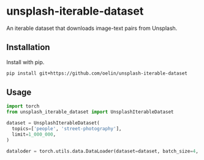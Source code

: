 # unsplash-iterable-dataset

An iterable dataset that downloads image-text pairs from Unsplash.

## Installation

Install with pip.

```sh
pip install git+https://github.com/oelin/unsplash-iterable-dataset
```

## Usage

```python
import torch
from unsplash_iterable_dataset import UnsplashIterableDataset

dataset = UnsplashIterableDataset(
  topics=['people', 'street-photography'],
  limit=1_000_000,
)

dataloder = torch.utils.data.DataLoader(dataset=dataset, batch_size=4, shuffle=False)
```
